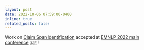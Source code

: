 ```yaml
---
layout: post
date: 2022-10-06 07:59:00-0400
inline: true
related_posts: false
---
```


Work on [Claim Span Identification](https://aclanthology.org/2022.emnlp-main.525.pdf) accepted at [EMNLP 2022 main conference](https://2022.emnlp.org) :united_arab_emirates:!
